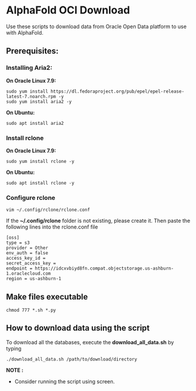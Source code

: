 # AlphaFold OCI Download

Use these scripts to download data from Oracle Open Data platform to use with AlphaFold.

## Prerequisites:

### Installing Aria2: 

__On Oracle Linux 7.9:__

```{bash}
sudo yum install https://dl.fedoraproject.org/pub/epel/epel-release-latest-7.noarch.rpm -y 
sudo yum install aria2 -y
```

__On Ubuntu:__

```{bash}
sudo apt install aria2
```

### Install rclone 

__On Oracle Linux 7.9:__

```{bash} 
sudo yum install rclone -y
```
__On Ubuntu:__

```{bash}
sudo apt install rclone -y
```

### Configure rclone

```{bash}
vim ~/.config/rclone/rclone.conf
```
If the __~/.config/rclone__ folder is not existing, please create it. Then paste the following lines into the rclone.conf file

```{bash}
[oss]
type = s3
provider = Other
env_auth = false
access_key_id = 
secret_access_key = 
endpoint = https://idcxvbiyd8fn.compat.objectstorage.us-ashburn-1.oraclecloud.com
region = us-ashburn-1
```

## Make files executable 

```{bash}
chmod 777 *.sh *.py
```

## How to download data using the script

To download all the databases, execute the __download_all_data.sh__ by typing

```{bash}
./download_all_data.sh /path/to/download/directory
```
__NOTE :__

* Consider running the script using screen.

